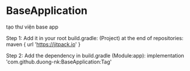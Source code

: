 # BaseApplication
tạo thư viện base app


Step 1: Add it in your root build.gradle: (Project) at the end of repositories:
maven { url 'https://jitpack.io' }

Step 2: Add the dependency in build.gradle (Module:app): 
implementation 'com.github.duong-nk:BaseApplication:Tag'

